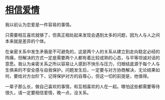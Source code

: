 # [相信爱情](https://github.com/miss-shiyi/miss-shiyi/issues/13)

我以前认为恋爱是一件容易的事情。

只需要相互喜欢就够了，但真正相处起来发现会遇到太多的问题，因为人与人之间本来就是差异的个体。

在亲密关系中发生矛盾是不可避免的，这是两个人的关系从建立到走向稳定必经的阵痛，但解决的方式一定是需要两个人都有着比较成熟的心态，与平等坦诚对话的意愿。我认为亲密关系之所以容易让人感到不快乐与压力，归根结底源于每个人与生俱来的不安全感与自我保护。问题发生后，一定要与对方协商解决，无论结果如何，要给对方台阶下，记得保护对方的自尊心，但这一切的前提是，他值得。

一辈子那么长，做自己喜欢的事情，和互相喜欢的人在一起。哪怕这些都需要等待很久，请一定要相信爱情，晚一点，没关系。